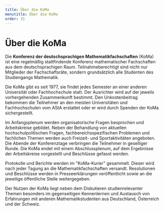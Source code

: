 ```yaml
---
title: Über die KoMa
menutitle: Über die KoMa
order: 31
---
```


# Über die KoMa

Die **Konferenz der deutschsprachigen Mathematikfachschaften** (KoMa) ist eine regelmäßig stattfindende Konferenz mathematischer Fachschaften aus dem deutschsprachigen Raum. Teilnahmeberechtigt sind nicht nur Mitglieder der Fachschaftsräte, sondern grundsätzlich alle Studenten des Studiengangs Mathematik.

Die KoMa gibt es seit 1977, sie findet jedes Semester an einer anderen Universität oder Fachhochschule statt. Der Ausrichter wird auf der jeweils vorhergehenden Zusammenkunft bestimmt. Den Unkostenbeitrag bekommen die Teilnehmer an den meisten Universitäten und Fachhochschulen vom AStA erstattet oder er wird durch Spenden der KoMa sichergestellt.

Im Anfangsplenum werden organisatorische Fragen besprochen und Arbeitskreise gebildet. Neben der Behandlung von aktuellen hochschulpolitischen Fragen, fachbereichsspezifischen Problemen und fachlichen Themen werden auch Freizeit- und Sportaktivitäten angeboten. Die Abende der Konferenztage verbringen die Teilnehmer in geselliger Runde. Die KoMa endet mit einem Abschlussplenum, auf dem Ergebnisse der Arbeitskreise vorgestellt und Beschlüsse gefasst werden.

Protokolle und Berichte werden im "KoMa-Kurier" gesammelt. Dieser wird nach jeder Tagung an die Mathematikfachschaften versandt. Resolutionen und Beschlüsse werden in Presseerklärungen veröffentlicht sowie an die jeweilige öffentliche Stelle weitergegeben.

Der Nutzen der KoMa liegt neben dem Diskutieren studienrelevanter Themen besonders im gegenseitigen Kennenlernen und Austausch von Erfahrungen mit anderen Mathematikstudenten aus Deutschland, Österreich und der Schweiz.
